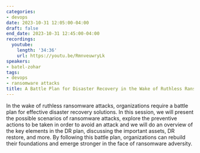 ```yaml
---
categories:
- devops
date: 2023-10-31 12:05:00-04:00
draft: false
end_date: 2023-10-31 12:45:00-04:00
recordings:
  youtube:
    length: '34:36'
    url: https://youtu.be/RmnveuwryLk
speakers:
- batel-zohar
tags:
- devops
- ransomware attacks
title: A Battle Plan for Disaster Recovery in the Wake of Ruthless Ransomware Attacks
---
```



In the wake of ruthless ransomware attacks, organizations require a battle plan for effective disaster recovery solutions. In this session, we will present the possible scenarios of ransomware attacks, explore the preventive actions to be taken in order to avoid an attack and we will do an overview of the key elements in the DR plan, discussing the important assets, DR restore, and more. By following this battle plan, organizations can rebuild their foundations and emerge stronger in the face of ransomware adversity.

